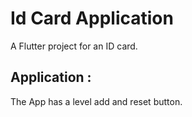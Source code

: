 # Id Card Application

A Flutter project for an ID card.

## Application :

The App has a level add and reset button.

